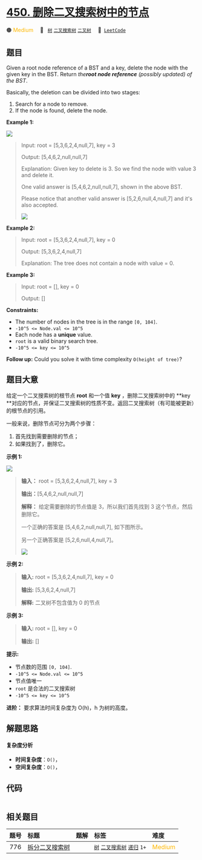 # [450. 删除二叉搜索树中的节点](https://leetcode.com/problems/delete-node-in-a-bst)

🟠 <font color=#ffb800>Medium</font>&emsp; 🔖&ensp; [`树`](/tag/tree.md) [`二叉搜索树`](/tag/binary-search-tree.md) [`二叉树`](/tag/binary-tree.md)&emsp; 🔗&ensp;[`LeetCode`](https://leetcode.com/problems/delete-node-in-a-bst)

## 题目

Given a root node reference of a BST and a key, delete the node with the given
key in the BST. Return _the**root node reference** (possibly updated) of the
BST_.

Basically, the deletion can be divided into two stages:

  1. Search for a node to remove.
  2. If the node is found, delete the node.



**Example 1:**

![](https://assets.leetcode.com/uploads/2020/09/04/del_node_1.jpg)

> Input: root = [5,3,6,2,4,null,7], key = 3
> 
> Output: [5,4,6,2,null,null,7]
> 
> Explanation: Given key to delete is 3. So we find the node with value 3 and delete it.
> 
> One valid answer is [5,4,6,2,null,null,7], shown in the above BST.
> 
> Please notice that another valid answer is [5,2,6,null,4,null,7] and it's also accepted.
> 
> ![](https://assets.leetcode.com/uploads/2020/09/04/del_node_supp.jpg)

**Example 2:**

> Input: root = [5,3,6,2,4,null,7], key = 0
> 
> Output: [5,3,6,2,4,null,7]
> 
> Explanation: The tree does not contain a node with value = 0.

**Example 3:**

> Input: root = [], key = 0
> 
> Output: []

**Constraints:**

  * The number of nodes in the tree is in the range `[0, 104]`.
  * `-10^5 <= Node.val <= 10^5`
  * Each node has a **unique** value.
  * `root` is a valid binary search tree.
  * `-10^5 <= key <= 10^5`



**Follow up:** Could you solve it with time complexity `O(height of tree)`?


## 题目大意

给定一个二叉搜索树的根节点 **root** 和一个值 **key** ，删除二叉搜索树中的 **key
**对应的节点，并保证二叉搜索树的性质不变。返回二叉搜索树（有可能被更新）的根节点的引用。

一般来说，删除节点可分为两个步骤：

  1. 首先找到需要删除的节点；
  2. 如果找到了，删除它。



**示例 1:**

![](https://assets.leetcode.com/uploads/2020/09/04/del_node_1.jpg)

> 
> 
> 
> 
> 
> **输入：** root = [5,3,6,2,4,null,7], key = 3
> 
> **输出：**[5,4,6,2,null,null,7]
> 
> **解释：** 给定需要删除的节点值是 3，所以我们首先找到 3 这个节点，然后删除它。
> 
> 一个正确的答案是 [5,4,6,2,null,null,7], 如下图所示。
> 
> 另一个正确答案是 [5,2,6,null,4,null,7]。
> 
> 
> 
> ![](https://assets.leetcode.com/uploads/2020/09/04/del_node_supp.jpg)
> 
> 

**示例 2:**

> 
> 
> 
> 
> 
> **输入:** root = [5,3,6,2,4,null,7], key = 0
> 
> **输出:** [5,3,6,2,4,null,7]
> 
> **解释:** 二叉树不包含值为 0 的节点
> 
> 

**示例 3:**

> 
> 
> 
> 
> 
> **输入:** root = [], key = 0
> 
> **输出:** []



**提示:**

  * 节点数的范围 `[0, 104]`.
  * `-10^5 <= Node.val <= 10^5`
  * 节点值唯一
  * `root` 是合法的二叉搜索树
  * `-10^5 <= key <= 10^5`



**进阶：** 要求算法时间复杂度为 O(h)，h 为树的高度。


## 解题思路

#### 复杂度分析

- **时间复杂度**：`O()`，
- **空间复杂度**：`O()`，

## 代码

```javascript

```

## 相关题目

<!-- prettier-ignore -->
| 题号 | 标题 | 题解 | 标签 | 难度 |
| :------: | :------ | :------: | :------ | :------ |
| 776 | [拆分二叉搜索树](https://leetcode.com/problems/split-bst) |  |  [`树`](/tag/tree.md) [`二叉搜索树`](/tag/binary-search-tree.md) [`递归`](/tag/recursion.md) `1+` | <font color=#ffb800>Medium</font> |
